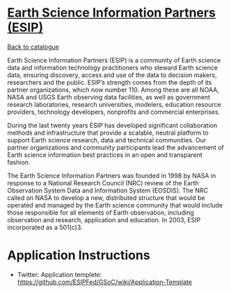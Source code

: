 
# [Earth Science Information Partners (ESIP)](http://esipfed.org)

[Back to catalogue](../README.md#earth-science-information-partners-esip)

Earth Science Information Partners (ESIP) is a community of Earth science data and information technology practitioners who steward Earth science data, ensuring discovery, access and use of the data  to decision makers, researchers and the public. ESIP’s strength comes from the depth of its partner organizations, which now number 110. Among these are all NOAA, NASA and USGS Earth observing data facilities, as well as government research laboratories, research universities, modelers, education resource providers, technology developers, nonprofits and commercial enterprises.

During the last twenty years ESIP has developed significant collaboration methods and infrastructure that provide a scalable, neutral platform to support Earth science research, data and technical communities. Our partner organizations and community participants lead the advancement of Earth science information best practices in an open and transparent fashion. 

The Earth Science Information Partners was founded in 1998 by NASA in response to a National Research Council (NRC) review of the Earth Observation System Data and Information System (EOSDIS). The NRC called on NASA to develop a new, distributed structure that would be operated and managed by the Earth science community that would include those responsible for all elements of Earth observation, including observation and research, application and education. In 2003, ESIP incorporated as a 501(c)3.

# Application Instructions

* Twitter: Application templete: https://github.com/ESIPFed/GSoC/wiki/Application-Template